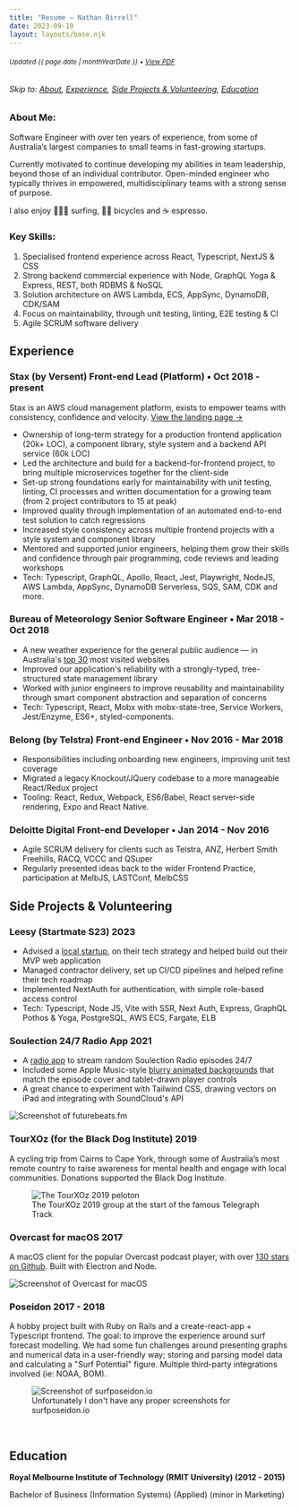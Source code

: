 ```yaml
---
title: "Resume — Nathan Birrell"
date: 2023-09-10
layout: layouts/base.njk
---
```


<!-- ***************************************************************** -->
<!-- NOTE: when updating this file, remember to run yarn run generate-resume-pdf to update the PDF version -->
<!-- ***************************************************************** -->

<!-- <small>❌ **Not seeking work**</small> -->

<h6 class="noprint"><small class="resume-updated">Updated <time datetime="{{ page.date | htmlDateString }}">{{ page.date | monthYearDate }}</time> • <a href="https://raw.githubusercontent.com/nathanbirrell/natee.biz/master/assets/resume.pdf">View PDF</a></small></h6>

<h6 class="noprint">Skip to: <a href="#">About</a>, <a href="#experience">Experience</a>, <a href="#side-projects-and-volunteering">Side Projects &amp; Volunteering</a>, <a href="#education">Education</a></h6>

<div class="profile">
<div>
  <h3 class="tx-overline">
  About Me:
  </h3>

  <p>Software Engineer with over ten years of experience, from some of Australia’s largest companies to small teams in fast-growing startups.</p>
  <p>Currently motivated to continue developing my abilities in team leadership, beyond those of an individual contributor. Open-minded engineer who typically thrives in empowered, multidisciplinary teams with a strong sense of purpose.</p>
  <p>I also enjoy 🏄🏼‍♂️ surfing, 🚴🏼 bicycles and ☕️ espresso.</p>

</div>
<div>
  <h3 class="tx-overline">
  Key Skills:
  </h3>

  <ol>
  <li>Specialised frontend experience across React, Typescript, NextJS &amp; CSS</li>
  <li>Strong backend commercial experience with Node, GraphQL Yoga & Express, REST, both RDBMS & NoSQL</li>
  <li>Solution architecture on AWS Lambda, ECS, AppSync, DynamoDB, CDK/SAM</li>
  <li>Focus on maintainability, through unit testing, linting, E2E testing & CI</li>
  <li>Agile SCRUM software delivery</li>
  <!-- <li>NextJS, Vite with SSR, Webpack and create-react-app</li> -->
  <!-- <li>Multiple state-management libraries (Apollo GraphQL, MobX &amp; Redux)</li> -->
  <!-- <li>Unit testing and E2E testing</li> -->
  </ol>
</div>
</div>

## Experience

<h3>
  <span>Stax (by Versent)</span>
  <span class="tx-overline">Front-end Lead (Platform) • Oct 2018 - present</span>
</h3>

Stax is an AWS cloud management platform, exists to empower teams with consistency, confidence and velocity. [View the landing page →](https://stax.io/)

- Ownership of long-term strategy for a production frontend application (20k+ LOC), a component library, style system and a backend API service (60k LOC)
- Led the architecture and build for a backend-for-frontend project, to bring multiple microservices together for the client-side
- Set-up strong foundations early for maintainability with unit testing, linting, CI processes and written documentation for a growing team (from 2 project contributors to 15 at peak)
- Improved quality through implementation of an automated end-to-end test solution to catch regressions
- Increased style consistency across multiple frontend projects with a style system and component library
- Mentored and supported junior engineers, helping them grow their skills and confidence through pair programming, code reviews and leading workshops
- Tech: Typescript, GraphQL, Apollo, React, Jest, Playwright, NodeJS, AWS Lambda, AppSync, DynamoDB Serverless, SQS, SAM, CDK and more.

<h3>
  <span>Bureau of Meteorology</span>
  <span class="tx-overline">Senior Software Engineer • Mar 2018 - Oct 2018</span>
</h3>

- A new weather experience for the general public audience — in Australia's [top 30](https://www.similarweb.com/top-websites/australia/) most visited websites
- Improved our application's reliability with a strongly-typed, tree-structured state management library
- Worked with junior engineers to improve reusability and maintainability through smart component abstraction and separation of concerns
- Tech: Typescript, React, Mobx with mobx-state-tree, Service Workers, Jest/Enzyme, ES6+, styled-components.

<h3>
  <span>Belong (by Telstra)</span>
  <span class="tx-overline">Front-end Engineer • Nov 2016 - Mar 2018</span>
</h3>

- Responsibilities including onboarding new engineers, improving unit test coverage
- Migrated a legacy Knockout/JQuery codebase to a more manageable React/Redux project
- Tooling: React, Redux, Webpack, ES6/Babel, React server-side rendering, Expo and React Native.

<h3>
  <span>Deloitte Digital</span>
  <span class="tx-overline">Front-end Developer • Jan 2014 - Nov 2016</span>
</h3>

- Agile SCRUM delivery for clients such as Telstra, ANZ, Herbert Smith Freehills, RACQ, VCCC and QSuper
- Regularly presented ideas back to the wider Frontend Practice, participation at MelbJS, LASTConf, MelbCSS
<!-- - Owned estimation and delivery of user stories in an Agile SCRUM environment
- Improved quality on projects through architectural decision discussion and sharing ideas for writing readable and maintainable Javascript
- Introduced a feature-based Git workflow ('git flow')
- Attended conferences and training such as: Pluralsight courses (i.e. Crockford’s JS Good Parts), meetups and conferences (MelbJS, LASTConf, MelbCSS)
- Assisted product owners, designers and UX to design solutions that maximise business value from more effective development effort -->

<!-- <h3>
  <span>The Incentive Lab</span>
  <span class="tx-overline">Full-Stack Developer • 2015</span>
</h3>

- Full-stack PHP development for the incentive marketing agency’s proprietary software "Flashpoint", used by sales teams at BMW, Nissan and Samsung in Australia.
- Technologies used: PHP, Symfony, Doctrine ORM, LAMP stack, Wordpress, Javascript/JQuery. -->

## Side Projects & Volunteering

<h3>
  <span>Leesy (Startmate S23)</span>
  <span class="tx-overline">
    2023
  </span>
</h3>

- Advised a [local startup](https://leesy.com.au), on their tech strategy and helped build out their MVP web application
- Managed contractor delivery, set up CI/CD pipelines and helped refine their tech roadmap
- Implemented NextAuth for authentication, with simple role-based access control
- Tech: Typescript, Node JS, Vite with SSR, Next Auth, Express, GraphQL Pothos & Yoga, PostgreSQL, AWS ECS, Fargate, ELB

<h3>
  <span>Soulection 24/7 Radio App</span>
  <span class="tx-overline">
    2021
  </span>
</h3>

- A [radio app](https://github.com/nathanbirrell/future-beats) to stream random Soulection Radio episodes 24/7
- Included some Apple Music-style [blurry animated backgrounds](/img/projects/future-beats/future-beats-367.gif) that match the episode cover and tablet-drawn player controls
- A great chance to experiment with Tailwind CSS, drawing vectors on iPad and integrating with SoundCloud's API

<img class="noprint" src="/img/projects/future-beats/future-beats-419.jpg" alt="Screenshot of futurebeats.fm">

<h3>
  <span>TourXOz (for the Black Dog Institute)</span>
  <span class="tx-overline">
    2019
  </span>
</h3>

A cycling trip from Cairns to Cape York, through some of Australia’s most remote country to raise awareness for mental health and engage with local communities. Donations supported the Black Dog Institute.

<figure class="noprint">
  <img src="/img/projects/tourxoz-2019/tourxoz-2019-group.jpeg" alt="The TourXOz 2019 peloton">
  <figcaption>The TourXOz 2019 group at the start of the famous Telegraph Track</figcaption>
</figure>

<h3>
  <span>Overcast for macOS</span>
  <span class="tx-overline">
    2017
  </span>
</h3>

A macOS client for the popular Overcast podcast player, with over [130 stars on Github](https://github.com/nathanbirrell/overcast-macos). Built with Electron and Node.

<img class="noprint" src="/img/projects/overcast-macos/overcast-macos-screenshot.jpg" alt="Screenshot of Overcast for macOS">

<h3>
  <span>Poseidon</span>
  <span class="tx-overline">
    2017 - 2018
  </span>
</h3>

A hobby project built with Ruby on Rails and a create-react-app + Typescript frontend. The goal: to improve the experience around surf forecast modelling. We had some fun challenges around presenting graphs and numerical data in a user-friendly way; storing and parsing model data and calculating a "Surf Potential" figure. Multiple third-party integrations involved (ie: NOAA, BOM).

<!-- Most of our time was spent on formulating the "Surf Potential" figure which took in a range of variables from different sources to calculate a rating (out of 10) of likelihood of good surf at a given location. Each surf spot is unique in the ideal conditions, so this made for a challenging project! -->

<!-- We decided to discontinue the project after some long-standing companies in the area vastly improved their offering and felt we couldn't add enough additional value. -->

<figure class="noprint">
  <img src="/img/projects/surf-poseidon/grid-view.jpg" alt="Screenshot of surfposeidon.io">
  <figcaption>Unfortunately I don't have any proper screenshots for surfposeidon.io</figcaption>
</figure>

<!-- ### Freelance Projects (2013 - 2016)

- Worked for myself from university as a web developer and digital consultant to small businesses.
- Provided services from as basic as a Wordpress/Squarespace build to a custom Rails application.
- Clients: [Damgar Group](http://damgargroup.com.au/), [Gaffneys Logistics](http://gaffneys.com.au/), [Serenity Face & Body](http://serenityfaceandbody.com.au/), All City Bathrooms & Kitchens, Memla Landscape Architects -->

<!-- ## Interests

1.  Heavy focus on best practices in software development: writing reusable, readable and maintainable code, continuous improvement and quality (through pull requests, pair programming and regular team catch-ups). Opinions heavily influenced by the [Rails Doctrine](http://rubyonrails.org/doctrine/), [Clean Code](https://www.amazon.com/Clean-Code-Handbook-Software-Craftsmanship/dp/0132350882) and [Eloquent JS](http://eloquentjavascript.net/).
2.  Strong interest in wider front-end community involvement and contributing back to open source projects. Regular attendee at MelbJS and Ruby Melbourne meetups.
3.  Managing teams and workflows around building software. Inspired by many things/people, to name a few: [Agile manifesto](http://agilemanifesto.org/), Lean philosophy, [Basecamp](https://m.signalvnoise.com/), [Ben Horowitz](https://www.amazon.com/Hard-Thing-About-Things-Building/dp/0062273205), [Seth Godin](http://sethgodin.typepad.com/) and [Paul Graham](http://www.paulgraham.com/articles.html).
4.  Outside of work I generally spend [well away from my computer](https://instagram.com/nathanbirrell) (mainly surfing/camping). -->

<br />

## Education

**Royal Melbourne Institute of Technology (RMIT University) (2012 - 2015)**

Bachelor of Business (Information Systems) (Applied) (minor in Marketing)

<!-- ## Contact

- [LinkedIn](https://www.linkedin.com/in/nathanbirrell)
- [nathanbirrell@gmail.com](mailto:nathanbirrell@gmail.com) -->
